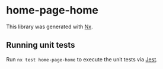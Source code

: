 # home-page-home

This library was generated with [Nx](https://nx.dev).

## Running unit tests

Run `nx test home-page-home` to execute the unit tests via [Jest](https://jestjs.io).
